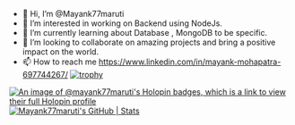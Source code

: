 - 👋 Hi, I’m @Mayank77maruti
- 👀 I’m interested in working on Backend using NodeJs.
- 🌱 I’m currently learning about Database , MongoDB to be specific.
- 💞️ I’m looking to collaborate on amazing projects and bring a positive impact on the world.
- 📫 How to reach me https://www.linkedin.com/in/mayank-mohapatra-697744267/
[![trophy](https://github-profile-trophy.vercel.app/?username=Mayank77maruti&theme=onedark)](https://github.com/ryo-ma/github-profile-trophy)
<!---
Mayank77maruti/Mayank77maruti is a ✨ special ✨ repository because its `README.md` (this file) appears on your GitHub profile.
You can click the Preview link to take a look at your changes.
--->
[![An image of @mayank77maruti's Holopin badges, which is a link to view their full Holopin profile](https://holopin.me/mayank77maruti)](https://holopin.io/@mayank77maruti)
[![Mayank77maruti's GitHub | Stats](https://stats.quine.sh/Mayank77maruti/github?theme=dark)](https://quine.sh?utm_source=widgets&utm_campaign=Mayank77maruti)

